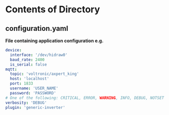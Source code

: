 # Contents of Directory

## configuration.yaml

**File containing application configuration e.g.**
```yaml
device:
  interface: '/dev/hidraw0'
  baud_rate: 2400
  is_serial: false
mqtt:
  topic: 'voltronic/axpert_king'
  host: 'localhost'
  port: 1833
  username: 'USER_NAME'
  password: 'PASSWORD'
# One of the following: CRITICAL, ERROR, WARNING, INFO, DEBUG, NOTSET
verbosity: 'DEBUG'
plugin: 'generic-inverter'
```